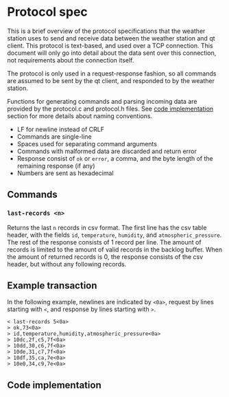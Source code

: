 # Protocol spec

This is a brief overview of the protocol specifications that the weather
station uses to send and receive data between the weather station and qt
client. This protocol is text-based, and used over a TCP connection. This
document will only go into detail about the data sent over this connection, not
requirements about the connection itself.

The protocol is only used in a request-response fashion, so all commands are
assumed to be sent by the qt client, and responded to by the weather station.

Functions for generating commands and parsing incoming data are provided by the
protocol.c and protocol.h files. See [code
implementation](#code-implementation) section for more details about naming
conventions.

- LF for newline instead of CRLF
- Commands are single-line
- Spaces used for separating command arguments
- Commands with malformed data are discarded and return error
- Response consist of `ok` or `error`, a comma, and the byte length of the
  remaining response (if any)
- Numbers are sent as hexadecimal

## Commands

### `last-records <n>`

Returns the last `n` records in csv format. The first line has the csv table
header, with the fields `id`, `temperature`, `humidity`, and
`atmospheric_pressure`. The rest of the response consists of 1 record per line.
The amount of records is limited to the amount of valid records in the backlog
buffer. When the amount of returned records is 0, the response consists of the
csv header, but without any following records.

## Example transaction

In the following example, newlines are indicated by `<0a>`, request by lines
starting with `<`, and response by lines starting with `>`.

```
< last-records 5<0a>
> ok,73<0a>
> id,temperature,humidity,atmospheric_pressure<0a>
> 10dc,2f,c5,7f<0a>
> 10dd,30,c6,7f<0a>
> 10de,31,c7,7f<0a>
> 10df,35,ca,7e<0a>
> 10e0,34,c9,7e<0a>
```

## Code implementation



